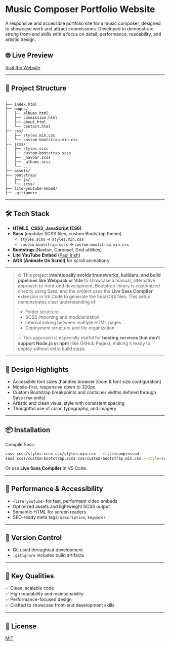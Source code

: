 # Music Composer Portfolio Website

A responsive and accessible portfolio site for a music composer, designed to showcase work and attract commissions. Developed to demonstrate strong front-end skills with a focus on detail, performance, readability, and artistic design.

## 🌐 Live Preview
[Visit the Website](https://gasare55555.github.io/composer-web/) 

---

## 📁 Project Structure

```
.
├── index.html
├── pages/
│   ├── albums.html
│   ├── commission.html
│   ├── about.html
│   └── contact.html
├── css/
│   ├── styles.min.css
│   └── custom-bootstrap.min.css
├── scss/
│   ├── styles.scss
│   ├── custom-bootstrap.scss
│   ├── _navbar.scss
│   ├── _albums.scss
│   └── ...
├── assets/
├── bootstrap/
│   ├── js/
│   └── scss/
├── lite-youtube-embed/
├── .gitignore

```

---

## 🛠️ Tech Stack

- **HTML5**, **CSS3**, **JavaScript (ES6)**
- **Sass** (modular SCSS files, custom Bootstrap theme)
  - `styles.scss` → `styles.min.css`
  - `custom-bootstrap.scss` → `custom-bootstrap.min.css`
- **Bootstrap** (Navbar, Carousel, Grid utilities)
- **Lite YouTube Embed** ([Paul Irish](https://github.com/paulirish/lite-youtube-embed))
- **AOS (Animate On Scroll)** for scroll animations

---

> ⚙️ This project **intentionally avoids frameworks, builders, and build pipelines like Webpack or Vite** to showcase a manual, alternative approach to front-end development. Bootstrap library is customized directly using Sass, and the project uses the **Live Sass Compiler** extension in VS Code to generate the final CSS files. This setup demonstrates clear understanding of:
> 
> - Folder structure
> - SCSS importing and modularization
> - Internal linking between multiple HTML pages
> - Deployment structure and file organization  
> 
> ✅ This approach is especially useful for **hosting services that don’t support Node.js or npm** (like GitHub Pages), making it ready to deploy without extra build steps.

---

## 🎨 Design Highlights

- Accessible font sizes (handles browser zoom & font size configuration)
- Mobile-first, responsive down to 320px
- Custom Bootstrap breakpoints and container widths defined through Sass (`rem` units)
- Artistic and clean visual style with consistent spacing
- Thoughtful use of color, typography, and imagery

---

## 📦 Installation

Compile Sass:

```bash
sass scss/styles.scss css/styles.min.css --style=compressed
sass scss/custom-bootstrap.scss css/custom-bootstrap.min.css --style=compressed
```

Or use **Live Sass Compiler** in VS Code.

---

## 🚀 Performance & Accessibility

- `<lite-youtube>` for fast, performant video embeds
- Optimized assets and lightweight SCSS output
- Semantic HTML for screen readers
- SEO-ready meta tags: `description`, `keywords`

---

## 🧪 Version Control

- Git used throughout development
- `.gitignore` includes build artifacts

---

## 📌 Key Qualities

✅ Clean, scalable code  
✅ High readability and maintainability  
✅ Performance-focused design  
✅ Crafted to showcase front-end development skills  

---

## 📝 License

[MIT](LICENSE)

